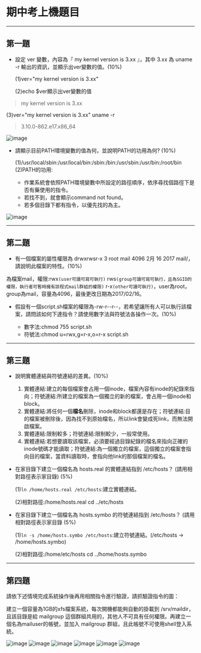 # 期中考上機題目


-----------------------------------------------------
## 第一題
* 設定 ver 變數，內容為『 my kernel version is 3.xx 』，其中 3.xx 為 uname -r 輸出的資訊，並顯示出ver變數的值。(10%)


  (1)ver="my kernel version is 3.xx"
  
  
  (2)echo $ver顯示出ver變數的值
> my kernel version is 3.xx

  (3)ver="my kernel version is 3.xx" uname -r
> 3.10.0-862.e17.x86_64


![image](https://github.com/YANGshujun1110/107-1-ntcu-linux/blob/midterm/ACS107109/001.PNG)


* 請顯示目前PATH環境變數的值為何，並說明PATH的功用為何? (10%)

  (1)/usr/local/sbin:/usr/local/bin:/sbin:/bin:/usr/sbin:/usr/bin:/root/bin
  (2)PATH的功用:
    * 作業系統會依照PATH環境變數中所設定的路徑順序，依序尋找個路徑下是否有藥使用的指令。
    * 若找不到，就會顯示command not found。
    * 若多個目錄下都有指令，以優先找的為主。  


![image](https://github.com/YANGshujun1110/107-1-ntcu-linux/blob/midterm/ACS107109/002.PNG)

-----------------------------------------------------
## 第二題
* 有一個檔案的屬性權限為 drwxrwsr-x 3 root mail 4096 2月 16 2017 mail/，請說明此檔案的特性。(10%)


為檔案mail，權限:rwx` (user可讀可寫可執行) ` rws` (group可讀可寫可執行，且為SGID的權限，執行者可暫時擁有該程式mail群組的權限) ` r-x` (other可讀可執行) `，user為root，group為mail，容量為4096，最後更改日期為2017/02/16。


* 假設有一個script.sh檔案的權限為-rw-r--r--，若希望讓所有人可以執行該檔案，請問該如何下達指令？請使用數字法與符號法各操作一次。(10%)


  * 數字法:chmod 755 script.sh
  * 符號法:chmod u=rwx,g=r-x,o=r-x script.sh

-----------------------------------------------------
## 第三題
* 說明實體連結與符號連結的差異。(10%)

  1. 實體連結:建立的每個檔案會占用一個inode，檔案內容有inode的紀錄來指向；符號連結:所建立的檔案為一個獨立的新的檔案，會占用一個inode和block。
  2. 實體連結:將任何一個**檔名**刪除，inode和block都還是存在；符號連結:目的檔案被刪除後，因為找不到原始檔名，所以link會變成死link，而無法開啟檔案。
  3. 實體連結:限制較多；符號連結:限制較少，一般常使用。
  4. 實體連結:若想要讀取該檔案，必須要經過目錄紀錄的檔名來指向正確的inode號碼才能讀取；符號連結:為一個獨立的檔案，這個獨立的檔案會指向目的檔案，當資料讀取時，會指向他link的那個檔案的檔名。


* 在家目錄下建立一個檔名為 hosts.real 的實體連結指到 /etc/hosts？ (請用相對路徑表示家目錄) (5%)

  (1)` ln /home/hosts.real /etc/hosts `:建立實體連結。
  
  
  (2)相對路徑:/home/hosts.real cd ../etc/hosts

* 在家目錄下建立一個檔名為 hosts.symbo 的符號連結指到 /etc/hosts？ (請用相對路徑表示家目錄 (5%)

  (1)` ln -s /home/hosts.symbo /etc/hosts `:建立符號連結。(/etc/hosts -> /home/hosts.symbo)
  
  
  (2)相對路徑:/home/etc/hosts cd ../home/hosts.symbo


-----------------------------------------------------
## 第四題


請依下述情境完成系統操作後再用相關指令進行驗證，請抓驗證指令的圖：


建立一個容量為1GB的xfs檔案系統，每次開機都能夠自動的掛載到 /srv/maildir，且該目錄是給 mailgroup 這個群組共用的，其他人不可具有任何權限。再建立一個名為mailuser的帳號，並加入 mailgroup 群組，且此帳號不可使用shell登入系統。


![image](https://github.com/YANGshujun1110/107-1-ntcu-linux/blob/midterm/ACS107109/003.PNG)
![image](https://github.com/YANGshujun1110/107-1-ntcu-linux/blob/midterm/ACS107109/004.PNG)
![image](https://github.com/YANGshujun1110/107-1-ntcu-linux/blob/midterm/ACS107109/005.PNG)
![image](https://github.com/YANGshujun1110/107-1-ntcu-linux/blob/midterm/ACS107109/006.PNG)
![image](https://github.com/YANGshujun1110/107-1-ntcu-linux/blob/midterm/ACS107109/007.PNG)
![image](https://github.com/YANGshujun1110/107-1-ntcu-linux/blob/midterm/ACS107109/008.PNG)
